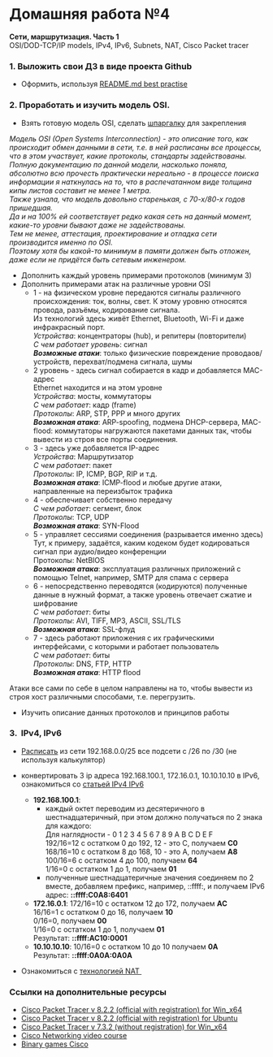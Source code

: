 # Домашняя работа №4

**Сети, маршрутизация. Часть 1**<br>
OSI/DOD-TCP/IP models, IPv4, IPv6, Subnets, NAT, Cisco Packet tracer

### 1. Выложить свои ДЗ в виде проекта Github
- Оформить, используя [README.md best practise](https://docs.github.com/en/get-started/writing-on-github/getting-started-with-writing-and-formatting-on-github/basic-writing-and-formatting-syntax)

### 2. Проработать и изучить модель OSI.
- Взять готовую модель OSI, сделать [шпаргалку](OSI_shpargalka.md) для закрепления

_Модель OSI (Open Systems Interconnection) - это описание того, как происходит обмен данными в сети, т.е. в ней расписаны все процессы, что в этом участвует, какие протоколы, стандарты задействованы.<br>
Полную документацию по данной модели, насколько поняла, абсолютно всю прочесть практически нереально - в процессе поиска информации я наткнулась на то, что в распечатанном виде толщина кипы листов составит не менее 1 метра.<br>
Также узнала, что модель довольно старенькая, с 70-х/80-х годов пришедшая.<br>
Да и на 100% ей соответствует редко какая сеть на данный момент, какие-то уровни бывают даже не задействованы.<br>
Тем не менее, аттестация, проектирование и отладка сети производится именно по OSI.<br>
Поэтому хотя бы какой-то минимум в памяти должен быть отложен, даже если не придётся быть сетевым инженером._

- Дополнить каждый уровень примерами протоколов (минимум 3)
- Дополнить примерами атак на различные уровни OSI
    * 1 - на физическом уровне передаются сигналы различного происхождения: ток, волны, свет. К этому уровню относятся провода, разъёмы, кодирование сигнала.<br>
    Из технологий здесь живёт Ethernet, Bluetooth, Wi-Fi и даже инфракрасный порт.<br>
    _Устройства_: концентраторы (hub), и репитеры (повторители)<br>
    _С чем работает уровень_: сигнал<br>
    **_Возможные атаки_**: только физические повреждение проводаов/устройств, перехват/подмена сигнала, шумы
    * 2 уровень - здесь сигнал собирается в кадр и добавляется MAC-адрес<br>
    Ethernet находится и на этом уровне<br>
    _Устройства_: мосты, коммутаторы<br>
    _С чем работает_: кадр (frame)<br>
    _Протоколы_: ARP, STP, PPP и много других<br>
    **_Возможная атака_**: ARP-spoofing, подмена DHCP-сервера, MAC-flood: коммутаторы нагружаются пакетами данных так, чтобы вывести из строя все порты соединения.
    * 3 - здесь уже добавляется IP-адрес<br>
    _Устройства_: Маршрутизатор<br>
    _С чем работает_: пакет<br>
    _Протоколы_: IP, ICMP, BGP, RIP и т.д.<br>
    **_Возможная атака_**: ICMP-flood и любые другие атаки, направленные на переизбыток трафика
    * 4 - обеспечивает собственно передачу<br>
    _С чем работает_: сегмент, блок<br>
    _Протоколы_: TCP, UDP<br>
    **_Возможная атака_**: SYN-Flood
    * 5 - управляет сессиями соединения (разрывается именно здесь)<br>
    Тут, к примеру, задаётся, каким кодеком будет кодироваться сигнал при аудио/видео конференции<br>
    Протоколы: NetBIOS<br>
    **_Возможная атака_**: эксплуатация различных приложений с помощью Telnet, например, SMTP для спама с сервера
    * 6 - непосредственно переводятся (кодируются) полученные данные в нужный формат, а также уровень отвечает сжатие и шифрование<br>
    _С чем работает_: биты<br>
    _Протоколы_: AVI, TIFF, MP3, ASCII, SSL/TLS<br>
    **_Возможная атака_**: SSL-флуд
    * 7 - здесь работают приложения с их графическими интерфейсами, с которыми и работает пользователь<br>
    _С чем работает_: биты<br>
    _Протоколы_: DNS, FTP, HTTP<br>
    **_Возможная атака_**: HTTP flood

Атаки все сами по себе в целом направлены на то, чтобы вывести из строя хост различными способами, т.е. перегрузить.

- Изучить описание данных протоколов и принципов работы

### 3.  IPv4, IPv6
- [Расписать](nets.md) из сети 192.168.0.0/25 все подсети с /26 по /30 (не используя калькулятор)
- конвертировать 3 ip адреса 192.168.100.1, 172.16.0.1, 10.10.10.10 в IPv6, ознакомиться со [статьей IPv4 IPv6](https://tavda.net/siit_nat64)
   * **192.168.100.1**:
     * каждый октет переводим из десятеричного в шестнадцатеричный, при этом должно получаться по 2 знака для каждого:<br>
       Для наглядности - 0 1 2 3 4 5 6 7 8 9 A B C D E F<br>
       192/16=12 с остатком 0 до 192, 12 - это C, получаем **C0**<br>
       168/16=10 с остатком 8 до 168, 10 - это A, получаем **A8**<br>
       100/16=6 с остатком 4 до 100, получаем **64**<br>
       1/16=0 с остатком 1 до 1, получаем **01**<br>
     * полученные шестнадцатеричные значения соединяем по 2 вместе, добавляем префикс, например, ::ffff:, и получаем IPv6 адрес:
      **::ffff:C0A8:6401**
   * **172.16.0.1**:
       172/16=10 с остатком 12 до 172, получаем **AC**<br>
       16/16=1 с остатком 0 до 16, получаем **10**<br>
       0/16=0, получаем **00**<br>
       1/16=0 с остатком 1 до 1, получаем **01**<br>
       Результат: **::ffff:AC10:0001**
   * **10.10.10.10**:
    10/16=0 с остатком 10 до 10 получаем **0A**<br>
    Результат: **::ffff:0A0A:0A0A**

- Ознакомиться с [технологией NAT ](https://moxa.pro/blogs/articles/chto-takoe-nat-osobennosti-v-moxa#:~:text=%D0%A4%D1%83%D0%BD%D0%BA%D1%86%D0%B8%D1%8F%20NAT%20%D0%BF%D1%80%D0%B5%D0%BE%D0%B1%D1%80%D0%B0%D0%B7%D0%BE%D0%B2%D1%8B%D0%B2%D0%B0%D0%B5%D1%82%20%D0%B2%D0%BD%D1%83%D1%82%D1%80%D0%B5%D0%BD%D0%BD%D0%B8%D0%B9%20IP,%D0%BD%D0%BE%D0%BC%D0%B5%D1%80%20%D0%BF%D0%BE%D1%80%D1%82%D0%B0%2C%20%D0%BA%D0%BE%D1%82%D0%BE%D1%80%D1%8B%D0%B9%20%D0%B8%D1%81%D0%BF%D0%BE%D0%BB%D1%8C%D0%B7%D1%83%D0%B5%D1%82%20%D1%83%D1%81%D1%82%D1%80%D0%BE%D0%B9%D1%81%D1%82%D0%B2%D0%BE.)

### Ссылки на дополнительные ресурсы
- [Cisco Packet Tracer v 8.2.2 (official with registration) for Win_x64](https://disk.yandex.by/d/xvxtNLO8CXV6BA)
- [Cisco Packet Tracer v 8.2.2 (official with registration) for Ubuntu](https://disk.yandex.by/d/V9bPvTB7RHi_qA)
- [Cisco Packet Tracer v 7.3.2 (without registration) for Win_x64](https://disk.yandex.by/d/js-2W_c51Q-u_Q)
- [Cisco Networking video course](https://disk.yandex.by/d/NF4UJCOn9AnnBg)
- [Binary games Cisco](https://learningcontent.cisco.com/games/binary/index.html)
